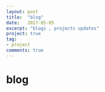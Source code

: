 ```yaml
---
layout: post
title:  "blog"
date:   2017-05-05
excerpt: "blogs , projects updates"
project: true
tag:
- project
comments: true
---
```

# blog
